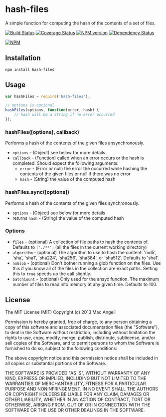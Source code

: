 # hash-files

A simple function for computing the hash of the contents of a set of files.


[![Build Status](https://secure.travis-ci.org/mac-/hash-files.png)](http://travis-ci.org/mac-/hash-files)
[![Coverage Status](https://coveralls.io/repos/mac-/hash-files/badge.png)](https://coveralls.io/r/mac-/hash-files)
[![NPM version](https://badge.fury.io/js/hash-files.png)](http://badge.fury.io/js/hash-files)
[![Dependency Status](https://david-dm.org/mac-/hash-files.png)](https://david-dm.org/mac-/hash-files)

[![NPM](https://nodei.co/npm/hash-files.png?downloads=true&stars=true)](https://nodei.co/npm/hash-files/)

## Installation

	npm install hash-files

## Usage

```js
var hashFiles = require('hash-files');

// options is optional
hashFiles(options, function(error, hash) {
	// hash will be a string if no error occurred
});
```

### hashFiles([options], callback)

Performs a hash of the contents of the given files ansynchronously.

* `options` - (Object) see below for more details
* `callback` - (Function) called when an error occurs or the hash is completed. Should expect the following arguments:
	* `error` - (Error or null) the error the occurred while hashing the contents of the given files or null if there was no error
	* `hash` - (String) the value of the computed hash

### hashFiles.sync([options])

Performs a hash of the contents of the given files synchronously.

* `options` - (Object) see below for more details
* returns `hash` - (String) the value of the computed hash

### Options

* `files` - (optional) A collection of file paths to hash the contents of. Defaults to `['./**']` (all the files in the current working directory)
* `algorithm` - (optional) The algorithm to use to hash the content: 'md5', 'sha', 'sha1', 'sha224', 'sha256', 'sha384', or 'sha512'. Defaults to 'sha1'.
* `noGlob` - (optional) Don't bother running a glob function on the files. Use this if you know all of the files in the collection are exact paths. Setting this to `true` speeds up the call slightly.
* `batchCount` - (optional) Only used for the ansyc function. The maximum number of files to read into memory at any given time. Defaults to 100.


## License

The MIT License (MIT) Copyright (c) 2013 Mac Angell

Permission is hereby granted, free of charge, to any person obtaining a copy of this software and associated documentation files (the "Software"), to deal in the Software without restriction, including without limitation the rights to use, copy, modify, merge, publish, distribute, sublicense, and/or sell copies of the Software, and to permit persons to whom the Software is furnished to do so, subject to the following conditions:

The above copyright notice and this permission notice shall be included in all copies or substantial portions of the Software.

THE SOFTWARE IS PROVIDED "AS IS", WITHOUT WARRANTY OF ANY KIND, EXPRESS OR IMPLIED, INCLUDING BUT NOT LIMITED TO THE WARRANTIES OF MERCHANTABILITY, FITNESS FOR A PARTICULAR PURPOSE AND NONINFRINGEMENT. IN NO EVENT SHALL THE AUTHORS OR COPYRIGHT HOLDERS BE LIABLE FOR ANY CLAIM, DAMAGES OR OTHER LIABILITY, WHETHER IN AN ACTION OF CONTRACT, TORT OR OTHERWISE, ARISING FROM, OUT OF OR IN CONNECTION WITH THE SOFTWARE OR THE USE OR OTHER DEALINGS IN THE SOFTWARE.

